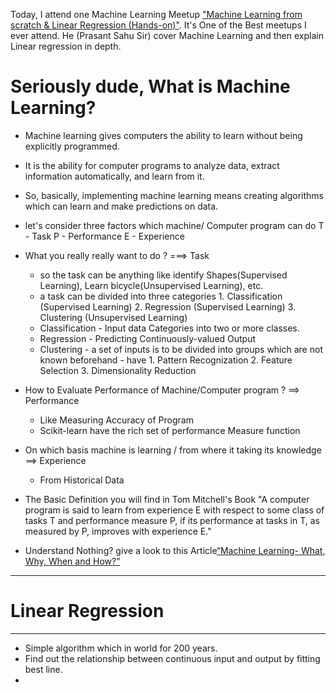 Today, I attend one Machine Learning Meetup ["Machine Learning from scratch & Linear Regression (Hands-on)"](http://meetu.ps/e/FVXCr/FKNsW/d). It's One of the Best meetups I ever attend. He (Prasant Sahu Sir) cover Machine Learning and then explain Linear regression in depth.


# Seriously dude, What is Machine Learning? 
 - Machine learning gives computers the ability to learn without being explicitly programmed.
 - It is the ability for computer programs to analyze data, extract information automatically, and learn from it.
 - So, basically, implementing machine learning means creating algorithms which can learn and make predictions on data.
 
 - let's consider three factors which machine/ Computer program can do
         T - Task
                 P - Performance
                 E - Experience
 - What you really really want to do ? ===> Task
     - so the task can be anything like identify Shapes(Supervised Learning), Learn bicycle(Unsupervised Learning), etc.
     - a task can be divided into three categories 
                 1. Classification (Supervised Learning)
                             2. Regression (Supervised Learning)
                             3. Clustering (Unsupervised Learning)
     - Classification - Input data Categories into two or more classes. 
     - Regression - Predicting Continuously-valued Output
     - Clustering - a set of inputs is to be divided into groups which are not known beforehand
                 - have 
                     1. Pattern Recognization
                     2. Feature Selection
                     3. Dimensionality Reduction
 
 - How to Evaluate Performance of Machine/Computer program ? ==> Performance
     - Like Measuring Accuracy of Program
     - Scikit-learn have the rich set of performance Measure function
     
 - On which basis machine is learning / from where it taking its knowledge ==> Experience
     - From Historical Data
 

 - The Basic Definition you will find in Tom Mitchell's Book "A computer program is said to learn from experience E with respect  to some class of tasks T  and performance measure P, if its performance at tasks in T, as measured by P, improves with experience E."
 
 - Understand Nothing? give a look to this Article[“Machine Learning- What, Why, When and How?”](https://towardsdatascience.com/machine-learning-what-why-when-and-how-9a2f244647a4)
 
------------------------------------
# Linear Regression 
------------------------------------

- Simple algorithm which in world for 200 years.
- Find out the relationship between continuous input and output by fitting best line.
- 

